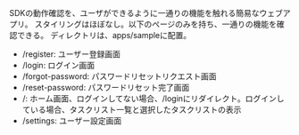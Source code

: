 SDKの動作確認を、ユーザができるように一通りの機能を触れる簡易なウェブアプリ。
スタイリングはほぼなし。以下のページのみを持ち、一通りの機能を確認できる。
ディレクトリは、apps/sampleに配置。

- /register: ユーザー登録画面
- /login: ログイン画面
- /forgot-password: パスワードリセットリクエスト画面
- /reset-password: パスワードリセット完了画面
- /: ホーム画面、ログインしてない場合、/loginにリダイレクト。ログインしている場合、タスクリスト一覧と選択したタスクリストの表示
- /settings: ユーザー設定画面
